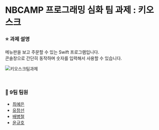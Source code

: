 # NBCAMP 프로그래밍 심화 팀 과제 : 키오스크 

### ⭐ 과제 설명
메뉴판을 보고 주문할 수 있는 Swift 프로그램입니다. 
<br/>콘솔창으로 간단히 동작하며 숫자를 입력해서 사용할 수 있습니다. 

![키오스크팀과제](https://github.com/yenny42/nbc_Team9_Kiosk/assets/107637741/df67b1f8-fede-4dd8-a518-e185e4f093b2)


<br />

### 🌱 9팀 팀원

- [최예은](https://github.com/yenny42)    
- [유창선](https://github.com/ycs9608)  
- [배병철](https://github.com/baerongmerong)  
- [윤규호](https://github.com/ykyohub)  

